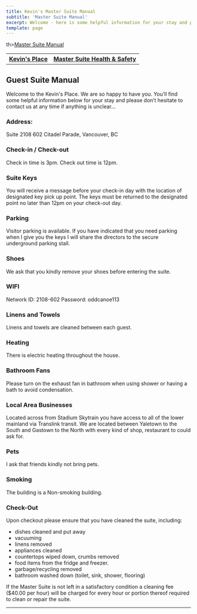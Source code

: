 ```yaml
---
title: Kevin's Master Suite Manual
subtitle: 'Master Suite Manual'
excerpt: Welcome - here is some helpful information for your stay and please don’t hesitate to contact us at any time if anything is unclear.
template: page
---
```

<table>
  <thead>
    <tr>
      <th><a href="https://www.theengine.com/citadel/">Kevin's Place</a></th>
      <th><a href="https://www.theengine.com/MasterSuiteHealth/">Master Suite Health & Safety</a></th>
      th><a href="https://www.theengine.com/MasterSuiteManual/">Master Suite Manual</a></th>
    </tr>
  </thead>
  <tbody>
    <tr>
    </tr>
  </tbody>
</table>

## Guest Suite Manual

Welcome to the Kevin's Place. We are so happy to have you. You’ll find some helpful information below for your stay and please don’t hesitate to contact us at any time if anything is unclear…

### Address:
   Suite 2108
   602 Citadel Parade,
   Vancouver, BC

### Check-in / Check-out
   Check in time is 3pm.
   Check out time is 12pm.

### Suite Keys
You will receive a message before your check-in day with the location of designated key pick up point. The keys must be returned to the designated point no later than 12pm on your check-out day.

### Parking
Visitor parking is available. If you have indicated that you need parking when I give you the keys I will share the directors to the secure underground parking stall.

### Shoes
We ask that you kindly remove your shoes before entering the suite.

### WIFI
Network ID: 2108-602
Password: oddcanoe113

### Linens and Towels
Linens and towels are cleaned between each guest.

### Heating
There is electric heating throughout the house.

### Bathroom Fans
Please turn on the exhaust fan in bathroom when using shower or having a bath to avoid condensation.

### Local Area Businesses
Located across from Stadium Skytrain you have access to all of the lower mainland via Translink transit. We are located between Yaletown to the South and Gastown to the North with every kind of shop, restaurant to could ask for.

### Pets
I ask that friends kindly not bring pets.

### Smoking
The building is a Non-smoking building.

### Check-Out
Upon checkout please ensure that you have cleaned the suite, including:
* dishes cleaned and put away
* vacuuming
* linens removed
* appliances cleaned
* countertops wiped down, crumbs removed
* food items from the fridge and freezer.
* garbage/recycling removed
* bathroom washed down (toilet, sink, shower, flooring)

If the Master Suite is not left in a satisfactory condition a cleaning fee ($40.00 per hour) will be charged for every hour or portion thereof required to clean or repair the suite.

---
